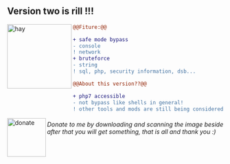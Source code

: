 ## Version two is rill !!!

<img align="left" width="150" height="150" src="https://telegra.ph/file/f252c40480e52e4fe2bb7.jpg" alt="hay"></img>

```diff
@@Fiture:@@

+ safe mode bypass
- console
! network
+ bruteforce
- string
! sql, php, security information, dsb...

@@About this version??@@

+ php7 accessible
- not bypass like shells in general!
! other tools and mods are still being considered :v
```

<a href="https://hengker@cia.gov/"><img align="left" alt="donate" width="90" height="90" src="https://telegra.ph/file/ba2e76beba41ef4eaac00.png"></a>
<h6 align="left">
    Donate to me by downloading and scanning the image beside after that you will get something, that is all and thank you :)<br><br>
    </h6>

